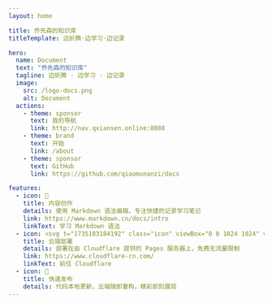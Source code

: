 ```yaml
---
layout: home

title: 乔先森的知识库
titleTemplate: 边折腾·边学习·边记录

hero:
  name: Document
  text: "乔先森的知识库"
  tagline: 边折腾 · 边学习 · 边记录
  image:
    src: /logo-docs.png
    alt: Document
  actions:
    - theme: sponsor
      text: 我的导航
      link: http://nav.qxiansen.online:8088
    - theme: brand
      text: 开始
      link: /about
    - theme: sponsor
      text: GitHub
      link: https://github.com/qiaomunanzi/docs

features:
  - icon: 📝
    title: 内容创作
    details: 使用 Markdown 语法编辑，专注快捷的记录学习笔记
    link: https://www.markdown.cn/docs/intro
    linkText: 学习 Markdown 语法
  - icon: <svg t="1735183184192" class="icon" viewBox="0 0 1024 1024" version="1.1" xmlns="http://www.w3.org/2000/svg" p-id="1280" width="32" height="32"><path d="M863.744 285.6448a128 128 0 0 1 128 128v307.072a128 128 0 0 1-128 128h-114.432a80.0256 80.0256 0 0 0-67.0208 36.3264l-15.2064 23.296a9.6768 9.6768 0 0 1-16.4352-0.3328l-13.7216-22.9632a74.496 74.496 0 0 0-63.9488-36.3264h-119.552a128 128 0 0 1-128-128V413.6448c0-17.664 3.584-34.5088 10.0608-49.8176l0.0256 261.5552h309.9136v-290.56h-292.864a127.7696 127.7696 0 0 1 100.864-49.1776H863.744z" fill="#FFB569" p-id="1281"></path><path d="M242.3808 278.3488a264.192 264.192 0 0 1 513.1776 88.064v1.536a176.128 176.128 0 0 1-22.016 350.7712H242.5856a220.2112 220.2112 0 0 1-216.96-216.7808 220.1856 220.1856 0 0 1 216.7552-223.5904z m232.96 223.8464h-66.6112a33.3056 33.3056 0 1 0 0 66.6112h66.6368a33.3056 33.3056 0 1 0 0-66.6112z m66.6624-133.2736h-133.2736a33.3056 33.3056 0 1 0 0 66.6368h133.2736a33.3056 33.3056 0 1 0 0-66.6368z" fill="#FF6C35" p-id="1282"></path></svg>
    title: 云端部署
    details: 部署在由 Cloudflare 提供的 Pages 服务器上，免费无流量限制
    link: https://www.cloudflare-cn.com/
    linkText: 前往 Cloudflare
  - icon: 🚀
    title: 快速发布
    details: 代码本地更新，云端随即重构，精彩即刻展现
---
```


<HomeUnderline />

<confetti />

<busuanzi />

